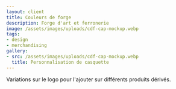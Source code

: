 ```yaml
---
layout: client
title: Couleurs de forge
description: Forge d'art et ferronerie
image: /assets/images/uploads/cdf-cap-mockup.webp
tags:
- design
- merchandising
gallery:
- src: /assets/images/uploads/cdf-cap-mockup.webp
  title: Personnalisation de casquette
---
```

Variations sur le logo pour l'ajouter sur différents produits dérivés.
